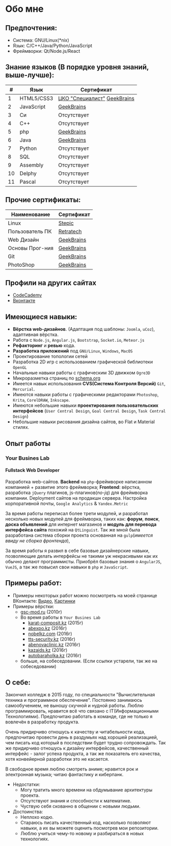 Обо мне
=======

## Предпочтения:
- Система:    GNU/Linux(*nix)
- Язык:       C/C++/Java/Python/JavaScript
- Фреймворки: Qt/Node.js/React

## Знание языков (В порядке уровня знаний, выше-лучше):

|  # |    Язык    |  Сертификат |
|----|------------| ------------|
|  1 | HTML5/CSS3 | [ЦКО "Специалист"](./certificate/specialist/ru_html%26css_basic.png) [GeekBrains](https://geekbrains.ru/certificates/98723) |
|  2 | JavaScript | [GeekBrains](https://geekbrains.ru/certificates/46740) |
|  3 | Си         | Отсутствует |
|  4 | С++        | Отсутствует |
|  5 | php        | [GeekBrains](https://geekbrains.ru/certificates/46750) |
|  6 | Java       | [GeekBrains](https://geekbrains.ru/certificates/46738) |
|  7 | Python     | Отсутствует |
|  8 | SQL        | Отсутствует |
|  9 | Assembly   | Отсутствует |
| 10 | Delphy     | Отсутствует |
| 11 | Pascal     | Отсутствует |


## Прочие сертификаты:

Наименование    | Сертификат
--------------- | -------------
Linux           | [Stepic](https://stepic.org/certificate/ea58ed5ec9ccaa99502af3ac68fcd63c23e3fb6e.pdf)
Пользователь ПК | [Retratech](http://certifications.ru/result/test/id/776658)
Web Дизайн      | [GeekBrains](https://geekbrains.ru/certificates/44971)
Основы Прог-ния | [GeekBrains](https://geekbrains.ru/certificates/44050)
Git             | [GeekBrains](https://geekbrains.ru/certificates/98714)
PhotoShop       | [GeekBrains](https://geekbrains.ru/certificates/98725)

## Профили на других сайтах
- [CodeCademy](http://www.codecademy.com/Demetrio95)
- [Вконтакте](https://vk.com/demetri0)

## Имеющиеся навыки:
- **Вёрстка web-дизайнов**. (Адаптация под шаблоны: `Joomla`, `uCoz`), адаптивная вёрстка.
- Работа с `Node.js`, `Angular.js`, `Bootstrap`, `Socket.io`, `Meteor.js`
- **Рефакторинг** и **ревью** кода.
- **Разработка приложений** под `GNU/Linux`, `Windows`, `MacOS`
- Проектирование топологии сетей
- Разработка 2D игр с использованием графической библиотеки `OpenGL`
- Начальные навыки работы с графическим 3D движком `Ogre3D`
- Микроразметка страниц по [schema.org](schema.org)
- Имеется навык использования **CVS(Система Контроля Версий)** `Git`, `Mercurial`.
- Имеются навыки работы с графическими редакторами `Photoshop`, `Krita`, `CorelDRAW`, `Inkscape`.
- Имеются небольшие навыки **проектирования пользовательских интерфейсов** (`User Central Design`, `Goal Central Design`, `Task Central Design`)
- Небольшие навыки рисования дизайна сайтов, во Flat и Material стилях.

## Опыт работы
### Your Busines Lab
#### Fullstack Web Developer
Разработка web-сайтов. **Backend** на `php`-фреймворке написанном компанией + развитие этого фреймворка; **Frontend**: вёрстка, разработка `jQuery` плагинов, js-плагинов(*no-jq*) для фреймворка компании.
Deployment сайтов на продакшн сервера. Настройка корпоративной почты, `Google Analytics` & `Yandex.Metric`

За время работы переписал более трети модулей, и разработал несколько новых модулей для фреймворка, таких как: **форум**, **поиск**, **доска объявлений** для интернет магазинов и **модуль для перевода интерфейса сайта** похожий на `QtLinguist`. Так же мной была разработана система сборки проекта основанная на `gulp`(*имеется ввиду не сборка фронтенда*),

За время работы я развил в себе базовые дизайнерские навыки, позволяющие делать интерфейсы не такими уж некрасивыми как их обычно делают программисты. Приобрёл базовые знания о `AngularJS`, `VueJS`, а так же повысил свои навыки в `php` и `JavaScript`.


## Примеры работ:
- Примеры некоторых работ можно посмотреть на моей странице ВКонтакте:  [Видео](https://vk.com/video?section=album_48157613), [Картинки](https://vk.com/album181219257_170061149)
- Примеры вёрстки: 
  - [gsc-mod.ru](http://gsc-mod.ru) (2010г)
  - Во время работы в `Your Busines Lab`
    - [karat-composit.kz](karat-composit.kz) (2015г)
    - [abexpo.kz](http://abexpo.kz/) (2016г)
    - [nobelkz.com](http://nobelkz.com/) (2016г)
    - [tts-security.kz](http://tts-security.kz/) (2016г)
    - [abenovaclinic.kz](http://abenovaclinic.kz/) (2016г)
    - [kazaids.kz](http://kazaids.kz/ru/) (2016г)
    - [autobaraholka.kz](http://autobaraholka.kz/) (2016г)
  - больше, на собеседовании. (Если ссылки устарели, так же на собеседовании)

## О себе:
Закончил колледж в 2015 году, по специальности "Вычислительная техника и программное обеспечение". Постоянно занимаюсь самообучением, не выношу скучной и нудной работы. Люблю программировать, нравится всё что связано с IT(Информационными Технологиями). Предпочитаю работать в команде, где не только я вовлечён в разработку продукта.

Очень придирчиво отношусь к качеству и читабельности кода, предпочитаю провести день в раздумьях над хорошей реализацией, чем писать код который в последствии будет трудно сопровождать. Так же придирчиво отношусь к дизайну интерфейсов, качественный интерфейс - залог успеха продукта, а так же показатель его качества, хотя конвейерной разработки это не касается.

В свободное время люблю смотреть аниме; нравится рок и электронная музыка; читаю фантастику и киберпанк.

- Недостатки:
  - Могу тратить много времени на обдумывание архитектуры проекта.
  - Отсутствуют знания и способности к математике.
  - Чуствую себя скованно в общении с новыми людьми.
- Достоинства:
  - Неплохо кодю.
  - Стараюсь писать качественный код, насколько позволяют навыки, а их вы можете оценить посмотрев мои репозитории.
  - Люблю учиться чему-то новому и разбираться в новых технологиях.
